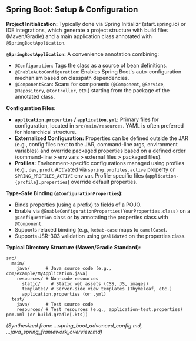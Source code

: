 ## Spring Boot: Setup & Configuration

**Project Initialization:** Typically done via Spring Initializr (start.spring.io) or IDE integrations, which generate a project structure with build files (Maven/Gradle) and a main application class annotated with `@SpringBootApplication`.

**`@SpringBootApplication`:** A convenience annotation combining:
*   `@Configuration`: Tags the class as a source of bean definitions.
*   `@EnableAutoConfiguration`: Enables Spring Boot's auto-configuration mechanism based on classpath dependencies.
*   `@ComponentScan`: Scans for components (`@Component`, `@Service`, `@Repository`, `@Controller`, etc.) starting from the package of the annotated class.

**Configuration Files:**
*   **`application.properties` / `application.yml`:** Primary files for configuration, located in `src/main/resources`. YAML is often preferred for hierarchical structure.
*   **Externalized Configuration:** Properties can be defined outside the JAR (e.g., config files next to the JAR, command-line args, environment variables) and override packaged properties based on a defined order (command-line > env vars > external files > packaged files).
*   **Profiles:** Environment-specific configurations managed using profiles (e.g., `dev`, `prod`). Activated via `spring.profiles.active` property or `SPRING_PROFILES_ACTIVE` env var. Profile-specific files (`application-{profile}.properties`) override default properties.

**Type-Safe Binding (`@ConfigurationProperties`):**
*   Binds properties (using a prefix) to fields of a POJO.
*   Enable via `@EnableConfigurationProperties(YourProperties.class)` on a `@Configuration` class or by annotating the properties class with `@Component`.
*   Supports relaxed binding (e.g., `kebab-case` maps to `camelCase`).
*   Supports JSR-303 validation using `@Validated` on the properties class.

**Typical Directory Structure (Maven/Gradle Standard):**
```
src/
  main/
    java/      # Java source code (e.g., com/example/MyApplication.java)
    resources/ # Non-code resources
      static/    # Static web assets (CSS, JS, images)
      templates/ # Server-side view templates (Thymeleaf, etc.)
      application.properties (or .yml)
  test/
    java/      # Test source code
    resources/ # Test resources (e.g., application-test.properties)
pom.xml (or build.gradle[.kts])
```

*(Synthesized from: ...spring_boot_advanced_config.md, ...java_spring_framework_overview.md)*